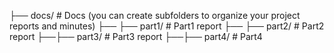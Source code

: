   ├──  docs/ # Docs (you can create subfolders to organize your project reports and minutes)
    ├──  ├── part1/ # Part1 report
    ├── ├── part2/ # Part2 report
    ├──├── part3/ # Part3 report
    ├──├── part4/ # Part4
